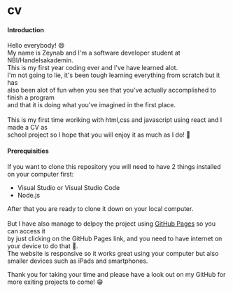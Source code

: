 # cv

#### Introduction
Hello everybody! :smile: \
My name is Zeynab and I'm a software developer student at NBI/Handelsakademin. \
This is my first year coding ever and I've have learned alot.\
I'm not going to lie, it's been tough learning everything from scratch but it has \
also been alot of fun when you see that you've actually accomplished to finish a program \
and that it is doing what you've imagined in the first place. \
\
This is my first time woriking with html,css and javascript using react and I made a CV as \
school project so I hope that you will enjoy it as much as I do! :hugs:

#### Prerequisities
If you want to clone this repository you will need to have 2 things installed on your computer first:
* Visual Studio or Visual Studio Code
* Node.js

After that you are ready to clone it down on your local computer.\
\
But I have also manage to delpoy the project using [GitHub Pages]( https://zeynabzuwa.github.io/cv/) so you can access it \
by just clicking on the GitHub Pages link, and you need to have internet on your device to do that :hand_over_mouth:. \
The website is responsive so it works great using your computer but also smaller devices such as iPads and smartphones.
 
Thank you for taking your time and please have a look out on my GitHub for more exiting projects to come! :grin:

